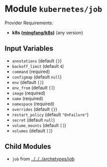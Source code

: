 
# Module `kubernetes/job`

Provider Requirements:
* **k8s ([mingfang/k8s](https://registry.terraform.io/providers/mingfang/k8s/latest))** (any version)

## Input Variables
* `annotations` (default `{}`)
* `backoff_limit` (default `4`)
* `command` (required)
* `configmap` (default `null`)
* `env` (default `[]`)
* `env_from` (default `[]`)
* `image` (required)
* `name` (required)
* `namespace` (required)
* `overrides` (default `{}`)
* `restart_policy` (default `"OnFailure"`)
* `secret` (default `null`)
* `volume_mounts` (default `[]`)
* `volumes` (default `[]`)

## Child Modules
* `job` from [../../../archetypes/job](../../../archetypes/job)

